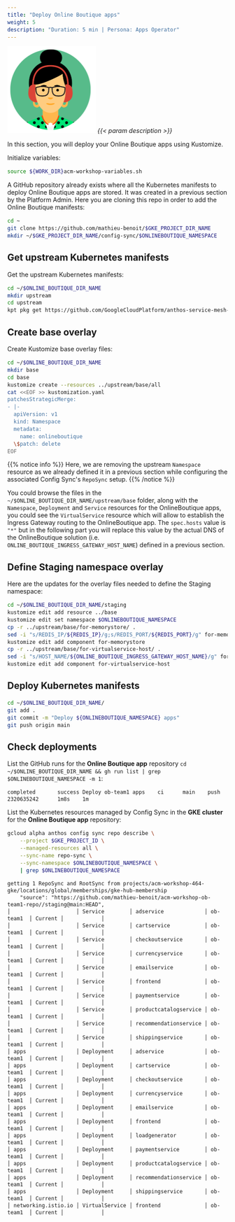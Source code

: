 ```yaml
---
title: "Deploy Online Boutique apps"
weight: 5
description: "Duration: 5 min | Persona: Apps Operator"
---
```

![Apps Operator](/images/apps-operator.png)
_{{< param description >}}_

In this section, you will deploy your Online Boutique apps using Kustomize.

Initialize variables:
```Bash
source ${WORK_DIR}acm-workshop-variables.sh
```

A GitHub repository already exists where all the Kubernetes manifests to deploy Online Boutique apps are stored. It was created in a previous section by the Platform Admin. Here you are cloning this repo in order to add the Online Boutique manifests:
```Bash
cd ~
git clone https://github.com/mathieu-benoit/$GKE_PROJECT_DIR_NAME
mkdir ~/$GKE_PROJECT_DIR_NAME/config-sync/$ONLINEBOUTIQUE_NAMESPACE
```

## Get upstream Kubernetes manifests

Get the upstream Kubernetes manifests:
```Bash
cd ~/$ONLINE_BOUTIQUE_DIR_NAME
mkdir upstream
cd upstream
kpt pkg get https://github.com/GoogleCloudPlatform/anthos-service-mesh-samples.git/docs/online-boutique-asm-manifests/base@main
```

## Create base overlay

Create Kustomize base overlay files:
```Bash
cd ~/$ONLINE_BOUTIQUE_DIR_NAME
mkdir base
cd base
kustomize create --resources ../upstream/base/all
cat <<EOF >> kustomization.yaml
patchesStrategicMerge:
- |-
  apiVersion: v1
  kind: Namespace
  metadata:
    name: onlineboutique
  \$patch: delete
EOF
```
{{% notice info %}}
Here, we are removing the upstream `Namespace` resource as we already defined it in a previous section while configuring the associated Config Sync's `RepoSync` setup.
{{% /notice %}}

You could browse the files in the `~/$ONLINE_BOUTIQUE_DIR_NAME/upstream/base` folder, along with the `Namespace`, `Deployment` and `Service` resources for the OnlineBoutique apps, you could see the  `VirtualService` resource which will allow to establish the Ingress Gateway routing to the OnlineBoutique app. The `spec.hosts` value is `"*"` but in the following part you will replace this value by the actual DNS of the OnlineBoutique solution (i.e. `ONLINE_BOUTIQUE_INGRESS_GATEWAY_HOST_NAME`) defined in a previous section.

## Define Staging namespace overlay

Here are the updates for the overlay files needed to define the Staging namespace:
```Bash
cd ~/$ONLINE_BOUTIQUE_DIR_NAME/staging
kustomize edit add resource ../base
kustomize edit set namespace $ONLINEBOUTIQUE_NAMESPACE
cp -r ../upstream/base/for-memorystore/ .
sed -i "s/REDIS_IP/${REDIS_IP}/g;s/REDIS_PORT/${REDIS_PORT}/g" for-memorystore/kustomization.yaml
kustomize edit add component for-memorystore
cp -r ../upstream/base/for-virtualservice-host/ .
sed -i "s/HOST_NAME/${ONLINE_BOUTIQUE_INGRESS_GATEWAY_HOST_NAME}/g" for-virtualservice-host/kustomization.yaml
kustomize edit add component for-virtualservice-host
```

## Deploy Kubernetes manifests

```Bash
cd ~/$ONLINE_BOUTIQUE_DIR_NAME/
git add .
git commit -m "Deploy ${ONLINEBOUTIQUE_NAMESPACE} apps"
git push origin main
```

## Check deployments

List the GitHub runs for the **Online Boutique app** repository `cd ~/$ONLINE_BOUTIQUE_DIR_NAME && gh run list | grep $ONLINEBOUTIQUE_NAMESPACE -m 1`:
```Plaintext
completed       success Deploy ob-team1 apps    ci      main    push    2320635242      1m8s    1m
```

List the Kubernetes resources managed by Config Sync in the **GKE cluster** for the **Online Boutique app** repository:
```Bash
gcloud alpha anthos config sync repo describe \
    --project $GKE_PROJECT_ID \
    --managed-resources all \
    --sync-name repo-sync \
    --sync-namespace $ONLINEBOUTIQUE_NAMESPACE \
    | grep $ONLINEBOUTIQUE_NAMESPACE
```
```Plaintext
getting 1 RepoSync and RootSync from projects/acm-workshop-464-gke/locations/global/memberships/gke-hub-membership
    "source": "https://github.com/mathieu-benoit/acm-workshop-ob-team1-repo//staging@main:HEAD",
│                     │ Service        │ adservice             │ ob-team1  │ Current │            │
│                     │ Service        │ cartservice           │ ob-team1  │ Current │            │
│                     │ Service        │ checkoutservice       │ ob-team1  │ Current │            │
│                     │ Service        │ currencyservice       │ ob-team1  │ Current │            │
│                     │ Service        │ emailservice          │ ob-team1  │ Current │            │
│                     │ Service        │ frontend              │ ob-team1  │ Current │            │
│                     │ Service        │ paymentservice        │ ob-team1  │ Current │            │
│                     │ Service        │ productcatalogservice │ ob-team1  │ Current │            │
│                     │ Service        │ recommendationservice │ ob-team1  │ Current │            │
│                     │ Service        │ shippingservice       │ ob-team1  │ Current │            │
│ apps                │ Deployment     │ adservice             │ ob-team1  │ Current │            │
│ apps                │ Deployment     │ cartservice           │ ob-team1  │ Current │            │
│ apps                │ Deployment     │ checkoutservice       │ ob-team1  │ Current │            │
│ apps                │ Deployment     │ currencyservice       │ ob-team1  │ Current │            │
│ apps                │ Deployment     │ emailservice          │ ob-team1  │ Current │            │
│ apps                │ Deployment     │ frontend              │ ob-team1  │ Current │            │
│ apps                │ Deployment     │ loadgenerator         │ ob-team1  │ Current │            │
│ apps                │ Deployment     │ paymentservice        │ ob-team1  │ Current │            │
│ apps                │ Deployment     │ productcatalogservice │ ob-team1  │ Current │            │
│ apps                │ Deployment     │ recommendationservice │ ob-team1  │ Current │            │
│ apps                │ Deployment     │ shippingservice       │ ob-team1  │ Current │            │
│ networking.istio.io │ VirtualService │ frontend              │ ob-team1  │ Current │            │
```